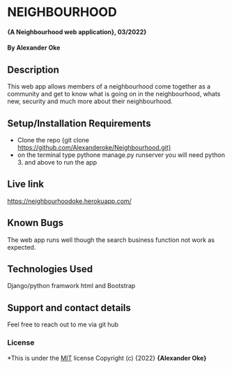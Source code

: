 # NEIGHBOURHOOD
#### {A Neighbourhood web application}, 03/2022}
#### By **Alexander Oke**
## Description
This web app allows members of a neighbourhood come together as a community and get to know what is going on in the neighbourhood, whats new, security and much more about their neighbourhood.
## Setup/Installation Requirements
* Clone the repo {git clone https://github.com/Alexanderoke/Neighbourhood.git}
* on the terminal type pythone manage.py runserver
you will need python 3. and above to run the app
## Live link
https://neighbourhoodoke.herokuapp.com/
## Known Bugs
The web app runs well though the search business function not work as expected.
## Technologies Used
Django/python framwork
html and Bootstrap
## Support and contact details
Feel free to reach out to me via git hub
### License
*This is under the [MIT](LICENSE) license
Copyright (c) {2022} **{Alexander Oke}**
